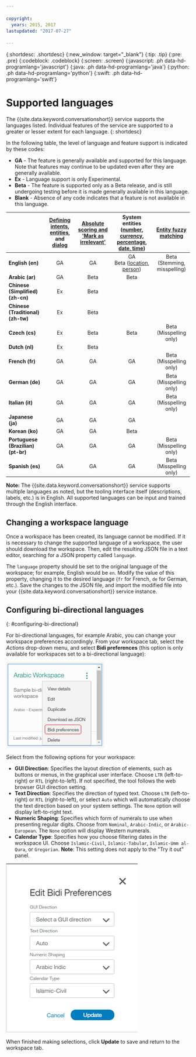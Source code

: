 ```yaml
---

copyright:
  years: 2015, 2017
lastupdated: "2017-07-27"

---
```


{:shortdesc: .shortdesc}
{:new_window: target="_blank"}
{:tip: .tip}
{:pre: .pre}
{:codeblock: .codeblock}
{:screen: .screen}
{:javascript: .ph data-hd-programlang='javascript'}
{:java: .ph data-hd-programlang='java'}
{:python: .ph data-hd-programlang='python'}
{:swift: .ph data-hd-programlang='swift'}

# Supported languages
The {{site.data.keyword.conversationshort}} service supports the languages listed. Individual features of the service are supported to a greater or lesser extent for each language.
{: shortdesc}

In the following table, the level of language and feature support is indicated by these codes:

- **GA** - The feature is generally available and supported for this language. Note that features may continue to be updated even after they are generally available.
- **Ex** - Language support is only Experimental.
- **Beta** - The feature is supported only as a Beta release, and is still undergoing testing before it is made generally available in this language.
- **Blank** - Absence of any code indicates that a feature is not available in this language.

|                  | **[Defining intents](intents.html)**, **[entities](entities.html)**, and **[dialog](dialog-build.html)** | **[Absolute scoring and 'Mark as irrelevant'](intents.html#mark-irrelevant)** | **System entities ([number](system-entities.html#sys-number), [currency](system-entities.html#sys-currency), [percentage](system-entities.html#sys-percentage), [date, time](system-entities.html#sys-datetime))** | **[Entity fuzzy matching](entities.html#fuzzy-matching)** |
|:---|:---:|:---:|:---:|:---:|
| **English (en)**                   | GA | GA | GA </br> Beta ([location](system-entities.html#sys-location), [person](system-entities.html#sys-person)) | Beta (Stemming, misspelling) |
| **Arabic (ar)**                    | GA | Beta | Beta |  |
| **Chinese (Simplified) (zh-cn)**   | Ex | Beta |  |  |
| **Chinese (Traditional) (zh-tw)**  | Ex | Beta |  |  |
| **Czech (cs)**                     | Ex | Beta | Beta | Beta (Misspelling only) |
| **Dutch (nl)**                     | Ex | Beta |  |  |
| **French (fr)**                    | GA | GA | GA | Beta (Misspelling only) |
| **German (de)**                    | GA | GA | GA | Beta (Misspelling only) |
| **Italian (it)**                   | GA | GA | GA | Beta (Misspelling only) |
| **Japanese (ja)**                  | GA | GA | GA |  |
| **Korean (ko)**                    | GA | GA | Beta |  |
| **Portuguese (Brazilian) (pt-br)** | GA | GA | GA | Beta (Misspelling only) |
| **Spanish (es)**                   | GA | GA | GA | Beta (Misspelling only) ||

**Note:** The {{site.data.keyword.conversationshort}} service supports multiple languages as noted, but the tooling interface itself (descriptions, labels, etc.) is in English. All supported languages can be input and trained through the English interface.

## Changing a workspace language

Once a workspace has been created, its language cannot be modified. If it is necessary to change the supported language of a workspace, the user should download the workspace. Then, edit the resulting JSON file in a text editor, searching for a JSON property called `language`.

The `language` property should be set to the original language of the workspace; for example, English would be `en`. Modify the value of this property, changing it to the desired language (`fr` for French, `de` for German, etc.). Save the changes to the JSON file, and import the modified file into your {{site.data.keyword.conversationshort}} service instance.

## Configuring bi-directional languages
{: #configuring-bi-directional}

For bi-directional languages, for example Arabic, you can change your workspace preferences accordingly. From your workspace tab, select the *Actions* drop-down menu, and select **Bidi preferences** (this option is only available for workspaces set to a bi-directional language):

![Bidi preferences](images/bidi_prefs.png)

Select from the following options for your workspace:

- **GUI Direction**: Specifies the layout direction of elements, such as buttons or menus, in the graphical user interface. Choose `LTR` (left-to-right) or `RTL` (right-to-left). If not specified, the tool follows the web browser GUI direction setting.
- **Text Direction**: Specifies the direction of typed text. Choose `LTR` (left-to-right) or `RTL` (right-to-left), or select `Auto` which will automatically choose the text direction based on your system settings. The `None` option will display left-to-right text.
- **Numeric Shaping**: Specifies which form of numerals to use when presenting regular digits. Choose from `Nominal`, `Arabic-Indic`, or `Arabic-European`. The `None` option will display Western numerals.
- **Calendar Type**: Specifies how you choose filtering dates in the workspace UI. Choose `Islamic-Civil`, `Islamic-Tabular`, `Islamic-Umm al-Qura`, or `Gregorian`. **Note**: This setting does not apply to the "Try it out" panel.

![Bidi options](images/bidi_opts.png)

When finished making selections, click **Update** to save and return to the workspace tab.
